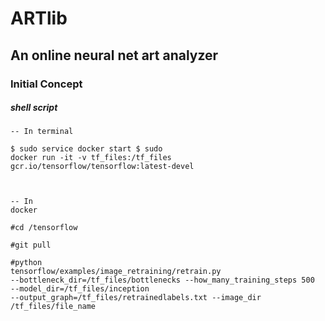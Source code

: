 # ARTlib

## An online neural net art analyzer

### Initial Concept


##### shell script  
<code>-- In terminal <br><br>$ sudo service docker start
$ sudo docker run -it -v tf_files:/tf_files gcr.io/tensorflow/tensorflow:latest-devel<br><br><br><br>-- In docker<br><br>#cd /tensorflow<br><br>#git pull<br><br>#python tensorflow/examples/image_retraining/retrain.py --bottleneck_dir=/tf_files/bottlenecks --how_many_training_steps 500 --model_dir=/tf_files/inception --output_graph=/tf_files/retrainedlabels.txt --image_dir /tf_files/file_name

</code>
